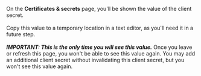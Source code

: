 On the **Certificates & secrets** page, you'll be shown the value of the client secret.<br>
<br>
Copy this value to a temporary location in a text editor, as you'll need it in a future step.<br>
<br>
***IMPORTANT: This is the only time you will see this value.***  Once you leave or refresh this page, you won't be able to see this value again. You may add an additional client secret without invalidating this client secret, but you won't see this value again.
